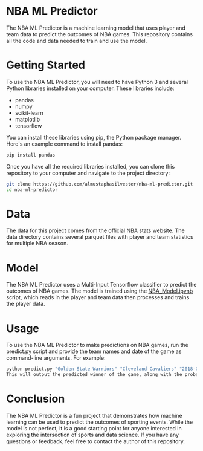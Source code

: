 # NBA ML Predictor

The NBA ML Predictor is a machine learning model that uses player and team data to predict the outcomes of NBA games. This repository contains all the code and data needed to train and use the model.

# Getting Started

To use the NBA ML Predictor, you will need to have Python 3 and several Python libraries installed on your computer. These libraries include:

- pandas
- numpy
- scikit-learn
- matplotlib
- tensorflow

You can install these libraries using pip, the Python package manager. Here's an example command to install pandas:

```python
pip install pandas
```

Once you have all the required libraries installed, you can clone this repository to your computer and navigate to the project directory:

```bash
git clone https://github.com/almustaphasilvester/nba-ml-predictor.git
cd nba-ml-predictor
```
# Data

The data for this project comes from the official NBA stats website. The data directory contains several parquet files with player and team statistics for multiple NBA season.

# Model

The NBA ML Predictor uses a Multi-Input Tensorflow classifier to predict the outcomes of NBA games. The model is trained using the [NBA_Model.ipynb](https://github.com/almustaphasilvester/nba-ml-predictor/blob/main/NBA_Model.ipynb) script, which reads in the player and team data then processes and trains the player data.

# Usage

To use the NBA ML Predictor to make predictions on NBA games, run the predict.py script and provide the team names and date of the game as command-line arguments. For example:

```bash
python predict.py "Golden State Warriors" "Cleveland Cavaliers" "2018-06-03"
This will output the predicted winner of the game, along with the probability of that team winning.
```

# Conclusion

The NBA ML Predictor is a fun project that demonstrates how machine learning can be used to predict the outcomes of sporting events. While the model is not perfect, it is a good starting point for anyone interested in exploring the intersection of sports and data science. If you have any questions or feedback, feel free to contact the author of this repository.
